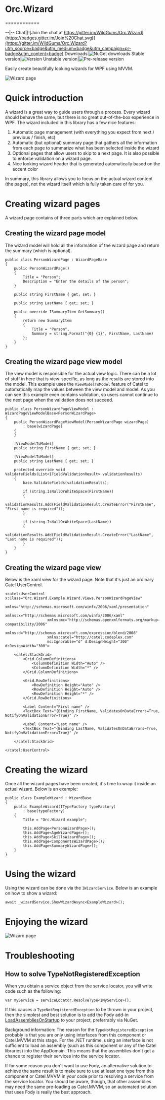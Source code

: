 # Orc.Wizard
============

--|--
Chat|[![Join the chat at https://gitter.im/WildGums/Orc.Wizard](https://badges.gitter.im/Join%20Chat.svg)](https://gitter.im/WildGums/Orc.Wizard?utm_source=badge&utm_medium=badge&utm_campaign=pr-badge&utm_content=badge)
Downloads|![NuGet downloads](https://img.shields.io/nuget/dt/orc.wizard.svg)
Stable version|![Version](https://img.shields.io/nuget/v/orc.wizard.svg)
Unstable version|![Pre-release version](https://img.shields.io/nuget/vpre/orc.wizard.svg)

Easily create beautifully looking wizards for WPF using MVVM.

![Wizard page](doc/images/wizard_01.png)

# Quick introduction

A wizard is a great way to guide users through a process. Every wizard should behave the same, but there is no great out-of-the-box experience in WPF. The wizard included in this library has a few nice features:

1. Automatic page management (with everything you expect from next / previous / finish, etc)
2. Automatic (but optional) summary page that gathers all the information from each page to summarize what has been selected inside the wizard
3. Optional pages that allow users to skip to a next page. It is also possible to enforce validation on a wizard page.
4. Nice looking wizard header that is generated automatically based on the accent color  

In summary, this library allows you to focus on the actual wizard content (the pages), not the wizard itself which is fully taken care of for you.

# Creating wizard pages

A wizard page contains of three parts which are explained below.

## Creating the wizard page model

The wizard model will hold all the information of the wizard page and return the summary (which is optional). 

	public class PersonWizardPage : WizardPageBase
	{
	    public PersonWizardPage()
	    {
	        Title = "Person";
	        Description = "Enter the details of the person";
	    }
	
	    public string FirstName { get; set; }
	
	    public string LastName { get; set; }
	
	    public override ISummaryItem GetSummary()
	    {
	        return new SummaryItem
	        {
	            Title = "Person",
	            Summary = string.Format("{0} {1}", FirstName, LastName)
	        };
	    }
	}

## Creating the wizard page view model

The view model is responsible for the actual view logic. There can be a lot of stuff in here that is view-specific, as long as the results are stored into the model. This example uses the `ViewModelToModel` feature of Catel to automatically map the values between the view model and model. As you can see this example even contains validation, so users cannot continue to the next page when the validation does not succeed.

	public class PersonWizardPageViewModel : WizardPageViewModelBase<PersonWizardPage>
	{
	    public PersonWizardPageViewModel(PersonWizardPage wizardPage)
	        : base(wizardPage)
	    {
	    }
	
	    [ViewModelToModel]
	    public string FirstName { get; set; }
	
	    [ViewModelToModel]
	    public string LastName { get; set; }
	
	    protected override void ValidateFields(List<IFieldValidationResult> validationResults)
	    {
	        base.ValidateFields(validationResults);
	
	        if (string.IsNullOrWhiteSpace(FirstName))
	        {
	            validationResults.Add(FieldValidationResult.CreateError("FirstName", "First name is required"));
	        }
	
	        if (string.IsNullOrWhiteSpace(LastName))
	        {
	            validationResults.Add(FieldValidationResult.CreateError("LastName", "Last name is required"));
	        }
	    }
	}


## Creating the wizard page view

Below is the xaml view for the wizard page. Note that it's just an ordinary Catel UserControl.

	<catel:UserControl x:Class="Orc.Wizard.Example.Wizard.Views.PersonWizardPageView"
					   xmlns="http://schemas.microsoft.com/winfx/2006/xaml/presentation"
					   xmlns:x="http://schemas.microsoft.com/winfx/2006/xaml"
					   xmlns:mc="http://schemas.openxmlformats.org/markup-compatibility/2006" 
					   xmlns:d="http://schemas.microsoft.com/expression/blend/2008"
					   xmlns:catel="http://catel.codeplex.com"
					   mc:Ignorable="d" d:DesignHeight="300" d:DesignWidth="300">
	
		<catel:StackGrid>
			<Grid.ColumnDefinitions>
				<ColumnDefinition Width="Auto" />
				<ColumnDefinition Width="*" />
			</Grid.ColumnDefinitions>
			
			<Grid.RowDefinitions>
				<RowDefinition Height="Auto" />
				<RowDefinition Height="Auto" />
				<RowDefinition Height="*" />
			</Grid.RowDefinitions>
	
			<Label Content="First name" />
			<TextBox Text="{Binding FirstName, ValidatesOnDataErrors=True, NotifyOnValidationError=True}" />
			
			<Label Content="Last name" />
			<TextBox Text="{Binding LastName, ValidatesOnDataErrors=True, NotifyOnValidationError=True}" />
			
		</catel:StackGrid>
		
	</catel:UserControl>

# Creating the wizard

Once all the wizard pages have been created, it's time to wrap it inside an actual wizard. Below is an example:

	public class ExampleWizard : WizardBase
	{
	    public ExampleWizard(ITypeFactory typeFactory)
	        : base(typeFactory)
	    {
	        Title = "Orc.Wizard example"; 
	
	        this.AddPage<PersonWizardPage>();
	        this.AddPage<AgeWizardPage>();
	        this.AddPage<SkillsWizardPage>();
	        this.AddPage<ComponentsWizardPage>();
	        this.AddPage<SummaryWizardPage>();
	    }
	}

# Using the wizard

Using the wizard can be done via the `IWizardService`. Below is an example on how to show a wizard:

	await _wizardService.ShowWizardAsync<ExampleWizard>();

# Enjoying the wizard

![Wizard page](doc/images/wizard.gif)

# Troubleshooting

## How to solve TypeNotRegisteredException

When you obtain a service object from the service locator, you will write code such as the following:

	var myService = serviceLocator.ResolveType<IMyService>();

If this causes a `TypeNotRegisteredException` to be thrown in your project, then the simplest and best solution is to add the Fody add-in [LoadAssembliesOnStartup](https://github.com/Fody/LoadAssembliesOnStartup) to your project, preferrably via NuGet.

Background information: The reason for the `TypeNotRegisteredException` probably is that you are only using interfaces from this component or Catel.MVVM at this stage. For the .NET runtime, using an interface is not sufficient to load an assembly (such as this component or any of the Catel libraries) into the AppDomain. This means that the assemblies don't get a chance to register their services into the service locator.

If for some reason you don't want to use Fody, an alternative solution to achieve the same result is to make sure to use at least one type from this component or Catel.MVVM in your code prior to resolving a service from the service locator. You should be aware, though, that other assemblies may need the same pre-loading as Catel.MVVM, so an automated solution that uses Fody is really the best approach.
